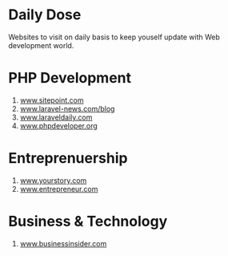 # Daily Dose
Websites to visit on daily basis to keep youself update with Web development world.

# PHP Development
1) www.sitepoint.com <br />
2) www.laravel-news.com/blog <br />
3) www.laraveldaily.com <br />
4) www.phpdeveloper.org <br />


# Entreprenuership
1) www.yourstory.com <br />
2) www.entrepreneur.com  <br />

# Business & Technology
1) www.businessinsider.com <br />
